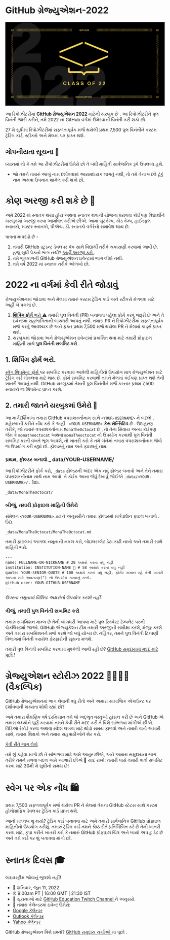 #  GitHub ગ્રેજ્યુએશન-2022
 
![ 2022-github-graduation-social-card-1 ](/assets/GHG_Blog_1.jpg)
 
આ રિપોઝીટરીમાં **GitHub ગ્રેજ્યુએશન 2022** માટેની યરબુક છે . આ રિપોઝીટરીને પુલ વિનંતી જારી કરીને, તમે 2022 ના GitHub વર્ગમાં ઉમેરવાની વિનંતી કરી શકો છો.
 
27 મે સુધીમાં રિપોઝીટરીમાં સફળતાપૂર્વક મર્જ થયેલી પ્રથમ 7,500 પુલ વિનંતીને કસ્ટમ ટ્રેડિંગ કાર્ડ, સ્ટીકરો અને મેલમાં પત્ર પ્રાપ્ત થશે.
 
##  ગોપનીયતા સૂચના 👀
 
ધ્યાનમાં લો કે તમે આ રીપોઝીટરીમાં ઉમેરો છો તે બધી માહિતી સાર્વજનિક રૂપે ઉપલબ્ધ હશે.
 
- જો તમને તમારું આખું નામ દર્શાવવામાં આરામદાયક લાગતું નથી, તો તમે તેના બદલે ટૂંકું નામ અથવા ઉપનામ શામેલ કરી શકો છો.
 
#  કોણ અરજી કરી શકે છે 📝
 
અમે 2022 માં સ્નાતક થયા હોય અથવા સ્નાતક થવાની યોજના ધરાવતા કોઈપણ વિદ્યાર્થીને યરબુકમાં અરજી કરવા આમંત્રિત કરીએ છીએ. આમાં બુટકેમ્પ, કોડ કેમ્પ, હાઈસ્કૂલ સ્નાતકો, માસ્ટર સ્નાતકો, પીએચ. ડી. સ્નાતકો વગેરેનો સમાવેશ થાય છે.
 
પાત્રતા માપદંડો છે -
 
1. તમારી GitHub સ્ટુડન્ટ ડેવલપર પૅક સાથે વિદ્યાર્થી તરીકે ચકાસણી કરવામાં આવી છે. હજુ સુધી પેકનો ભાગ નથી? [ અહીં અરજી કરો ](https://education.github.com/discount_requests/student_application?utm_source=2022-06-11-GitHubGraduation).
2. તમે ભૂતકાળની GitHub ગ્રેજ્યુએશન ઇવેન્ટમાં ભાગ લીધો નથી.
3. તમે વર્ષ 2022 માં સ્નાતક તરીકે ઓળખો છો.
 
#  2022 ના વર્ગમાં કેવી રીતે જોડાવું
ગ્રેજ્યુએશનમાં જોડાવા અને મેલમાં તમારું કસ્ટમ ટ્રેડિંગ કાર્ડ અને સ્ટીકરો મેળવવા માટે અહીં બે પગલાં છે.
 
1. [ **શિપિંગ ફોર્મ** ભરો ](https://airtable.com/shrVMo8ItH4wjsO9f)
⚠️ તમારી પુલ વિનંતી (PR) બનાવતા પહેલા ફોર્મ કરવું જરૂરી છે અને તે ઇવેન્ટમાં સહભાગિતાની બાંયધરી આપતું નથી. તમારા PR ને રિપોઝીટરીમાં સફળતાપૂર્વક મર્જ કરવું આવશ્યક છે અને ફક્ત પ્રથમ 7,500 મર્જ થયેલા PR ને મેલમાં કાર્ડ્સ પ્રાપ્ત થશે.
2.  યરબુકમાં જોડાવા અને ગ્રેજ્યુએશન ઇવેન્ટમાં પ્રકાશિત થવા માટે તમારી પ્રોફાઇલ માહિતી સાથે **પુલ વિનંતી સબમિટ કરો** .
 
##  1. શિપિંગ ફોર્મ ભરો.
 
[ સ્વેગ શિપમેન્ટ ફોર્મ ](https://airtable.com/shrVMo8ItH4wjsO9f) પર સબમિટ કરવામાં આવેલી માહિતીનો ઉપયોગ માત્ર ગ્રેજ્યુએશન માટે ટ્રેડિંગ કાર્ડ મોકલવા માટે થાય છે. ફોર્મ સબમિટ કરવાથી તમને મેલમાં કંઈપણ પ્રાપ્ત થશે તેની ખાતરી આપતું નથી. GitHub યરબુકમાં તેમની પુલ વિનંતીને મર્જ કરનાર પ્રથમ 7,500 સ્નાતકો જ શિપમેન્ટ પ્રાપ્ત કરશે.
 
##  2. તમારી જાતને યરબુકમાં ઉમેરો 🏫
આ માર્ગદર્શિકામાં તમારા GitHub વપરાશકર્તાનામ સાથે `<YOUR-USERNAME>` ને બદલો . મહેરબાની કરીને નોંધ કરો કે અહીં ` <YOUR-USERNAME>` **કેસ સેન્સિટિવ** છે . ઉદાહરણ તરીકે, જો તમારું વપરાશકર્તાનામ `MonaTheOctocat` છે , તો તેના સિવાય અન્ય કંઈપણ જેમ કે `monatheoctocat` અથવા `monaTheoctocat` નો ઉપયોગ કરવાથી પુલ વિનંતી સબમિટ કરતી વખતે ભૂલ આવશે, તો ખાતરી કરો કે તમે બંનેમાં તમારા વપરાશકર્તાનામ જેવો જ ઉપયોગ કરી રહ્યાં છો. ફોલ્ડરનું નામ અને ફાઇલનું નામ.
 
###  પ્રથમ, ફોલ્ડર બનાવો \_ data/YOUR-USERNAME/
 
આ રિપોઝીટરીને ફોર્ક કરો, `_data` ફોલ્ડરની અંદર એક નવું ફોલ્ડર બનાવો અને તેને તમારા વપરાશકર્તાનામ સાથે નામ આપો. તે કંઈક આના જેવું દેખાવું જોઈએ `_data/<YOUR-USERNAME>/` . ઉદા.
 
```
_data/MonaTheOctocat/
```
 
###  બીજું, તમારી પ્રોફાઇલ માહિતી ઉમેરો
 
સંમેલન `<YOUR-USERNAME>.md` ને અનુસરીને તમારા ફોલ્ડરમાં માર્કડાઉન ફાઇલ બનાવો . ઉદા.
 
```
_data/MonaTheOctocat/MonaTheOctocat.md
```
 
તમારી ફાઇલમાં આગલા નમૂનાની નકલ કરો, બોઇલરપ્લેટ ડેટા કાઢી નાખો અને તમારી સાથે માહિતી ભરો.
 
```
---
name: FULLNAME-OR-NICKNAME # 28 અક્ષરો કરતાં વધુ નહીં
institution: INSTITUTION-NAME 🚩 # 58 અક્ષરો કરતાં વધુ નહીં
quote: YOUR-SENIOR-QUOTE # 100 અક્ષરો કરતાં વધુ નહીં, ફોર્મેટ સમાન રહે તેની ખાતરી આપવા માટે અવતરણ(") નો ઉપયોગ કરવાનું ટાળો.
github_user: YOUR-GITHUB-USERNAME
---
```
 
_ઉપરના નમૂનામાં વિશિષ્ટ અક્ષરોનો ઉપયોગ કરશો નહીં._
 
###  ત્રીજું, તમારી પુલ વિનંતી સબમિટ કરો
તમારું સબમિશન માન્ય છે તેની બાંયધરી આપવા માટે પુલ રિક્વેસ્ટ ટેમ્પલેટ પરની ચેકલિસ્ટમાં જાઓ. GitHub એજ્યુકેશન ટીમ તમારી અરજીની સમીક્ષા કરશે, મંજૂર કરશે અને તમારા સબમિશનને મર્જ કરશે જો બધું યોગ્ય છે. નહિંતર, તમને પુલ વિનંતી ટિપ્પણી વિભાગમાં વિનંતી કરાયેલ ફેરફારોની સૂચના મળશે.
 
તમારી પુલ વિનંતી સબમિટ કરવામાં મુશ્કેલી આવી રહી છે? [ GitHub સમુદાયમાં મદદ માટે પૂછો ](https://github.com/orgs/github-community/discussions/categories/github-education)!
 
#  ગ્રેજ્યુએશન સ્ટોરીઝ 2022 👩‍🏫👨‍🏫 (વૈકલ્પિક)
 
GitHub ગ્રેજ્યુએશનમાં ભાગ લેવાની વધુ રીતો અને અમારા સામાજિક એકાઉન્ટ પર દર્શાવવાની શક્યતા શોધી રહ્યાં છો?
 
અમે તમારા શૈક્ષણિક વર્ષ દરમિયાન તમે જે અદ્ભુત વસ્તુઓ હાંસલ કરી છે અને GitHub એ તમારા લક્ષ્યોને પૂર્ણ કરવામાં તમને કેવી રીતે મદદ કરી તે વિશે સાંભળવા માંગીએ છીએ. વિડિઓ રેકોર્ડ કરવા અથવા સંદેશ લખવા માટે થોડો સમય ફાળવો અને તમારી વાર્તા અમારી સાથે, તમારા શિક્ષકો અને તમારા સહપાઠીઓને શેર કરો.
 
[ કેવી રીતે ભાગ લેવો ](https://drive.google.com/file/d/1AcgUKLXx6WIC5s4eanzOfj8EsiYHARrt/view?usp=sharing)
 
તમે શું કહેવા માગો છો તે સાંભળવા માટે અમે આતુર છીએ, અને અમારા સમુદાયના ભાગ તરીકે તમને મળવા બદલ અમે આભારી છીએ 💖
યાદ રાખો: તમારી પાસે તમારી વાર્તા સબમિટ કરવા માટે 30મી મે સુધીનો સમય છે!
 
#  સ્વેગ પર એક નોંધ 🛍
 
પ્રથમ 7,500 સફળતાપૂર્વક મર્જ થયેલા PR ને મેલમાં તેમના GitHub સ્ટેટસ સાથે કસ્ટમ હોલોગ્રાફિક ડેવલપર ટ્રેડિંગ કાર્ડ પ્રાપ્ત થશે.
 
આનો મતલબ શું થયો? ટ્રેડિંગ કાર્ડ બનાવવા માટે અમે તમારી સાર્વજનિક GitHub પ્રોફાઇલ માહિતીનો ઉપયોગ કરીશું. તમારું ટ્રેડિંગ કાર્ડ તમને શ્રેષ્ઠ રીતે પ્રતિબિંબિત કરે છે તેની ખાતરી કરવા માટે, કૃપા કરીને ખાતરી કરો કે તમારું GitHub પ્રોફાઇલ ચિત્ર અને બાયો અપ ટુ ડેટ છે અને તમે કાર્ડ પર શું બતાવવા માંગો છો.
 
#  સ્નાતક દિવસ 🎓
 
લાઇવસ્ટ્રીમ જોવાનું ભૂલશો નહીં!
 
- 📆 શનિવાર, જૂન 11, 2022
- ⏰ 9:00am PT | 16:00 GMT | 21:30 IST
- 📍 સૂચનાઓ માટે [ GitHub Education Twitch Channel ](https://twitch.tv/githubeducation) ને અનુસરો.
- 📎 તમારા કેલેન્ડરમાં ઇવેન્ટ ઉમેરો:
 - [ Google કૅલેન્ડર ](https://calendar.google.com/calendar/render?action=TEMPLATE&dates=20220611T160000Z%2F20220611T180000Z&details=&location=https%3A%2F%2Fwww.twitch.tv%2Fgithubeducation&text=%F0%9F%8E%89%F0%9F%8E%8A%20GitHub%20Graduation%202022%20%F0%9F%8E%89%F0%9F%8E%8A)
 - [ Outlook કૅલેન્ડર ](https://outlook.live.com/calendar/0/deeplink/compose?allday=false&body=&enddt=2022-06-11T18%3A00%3A00%2B00%3A00&location=https%3A%2F%2Fwww.twitch.tv%2Fgithubeducation&path=%2Fcalendar%2Faction%2Fcompose&rru=addevent&startdt=2022-06-11T16%3A00%3A00%2B00%3A00&subject=%F0%9F%8E%89%F0%9F%8E%8A%20GitHub%20Graduation%202022%20%F0%9F%8E%89%F0%9F%8E%8A)
 - [ Yahoo કૅલેન્ડર ](https://calendar.yahoo.com/?desc=&dur=&et=20220611T180000Z&in_loc=https%3A%2F%2Fwww.twitch.tv%2Fgithubeducation&st=20220611T160000Z&title=%F0%9F%8E%89%F0%9F%8E%8A%20GitHub%20Graduation%202022%20%F0%9F%8E%89%F0%9F%8E%8A&v=60)
 
GitHub ગ્રેજ્યુએશન વિશે પ્રશ્નો? [ GitHub સમુદાય ચર્ચાઓ ](https://github.com/orgs/github-community/discussions/categories/github-education) માં પૂછો .
